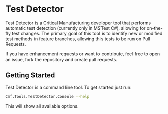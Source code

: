 # Test Detector

Test Detector is a Critical Manufacturing developer tool that performs automatic test detection (currently only in MSTest C#), allowing for on-the-fly test changes.
The primary goal of this tool is to identify new or modified test methods in feature branches, allowing this tests to be run on Pull Requests.

If you have enhancement requests or want to contribute, feel free to open an issue, fork the repository and create pull requests.

## Getting Started

Test Detector is a command line tool. To get started just run:

```sh
Cmf.Tools.TestDetector.Console --help
```

This will show all available options.